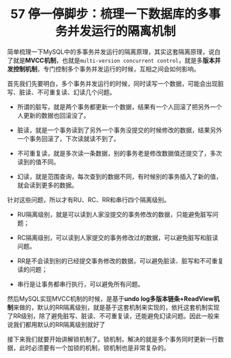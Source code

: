 <h1 align="center">57 停一停脚步：梳理一下数据库的多事务并发运行的隔离机制</h1>



简单梳理一下MySQL中的多事务并发运行的隔离原理，其实这套隔离原理，说白了就是**MVCC机制**，也就是`multi-version concurrent control`，就是多**版本并发控制机制**，专门控制多个事务并发运行的时候，互相之间会如何影响。

首先我们先要明白，多个事务并发运行的时候，同时读写一个数据，可能会出现脏写、脏读、不可重复读、幻读几个问题。

- 所谓的脏写，就是两个事务都更新一个数据，结果有一个人回滚了把另外一个人更新的数据也回滚没了。

- 脏读，就是一个事务读到了另外一个事务没提交的时候修改的数据，结果另外一个事务回滚了，下次读就读不到了。

- 不可重复读，就是多次读一条数据，别的事务老是修改数据值还提交了，多次读到的值不同。

- 幻读，就是范围查询，每次查到的数据不同，有时候别的事务插入了新的值，就会读到更多的数据。

针对这些问题，所以才有RU、RC、RR和串行四个隔离级别。

- RU隔离级别，就是可以读到人家没提交的事务修改的数据，只能避免脏写问题；

- RC隔离级别，可以读到人家提交的事务修改过的数据，可以避免脏写和脏读问题。

- RR是不会读到别的已经提交事务修改的数据，可以避免脏读、脏写和不可重复读的问题；

- 串行是让事务都串行执行，可以避免所有问题。

然后MySQL实现MVCC机制的时候，是基于**undo log多版本链条+ReadView机制**来做的，默认的RR隔离级别，就是基于这套机制来实现的，依托这套机制实现了RR级别，除了避免脏写、脏读、不可重复读，还能避免幻读问题。因此一般来说我们都用默认的RR隔离级别就好了

接下来我们就要开始讲解锁机制了。锁机制，解决的就是多个事务同时更新一行数据，此时必须要有一个加锁的机制，锁机制也是非常复杂的。
